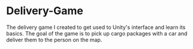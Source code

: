 # Delivery-Game
The delivery game I created to get used to Unity's interface and learn its basics. The goal of the game is to pick up cargo packages with a car and deliver them to the person on the map.
